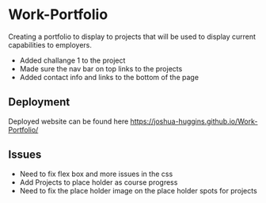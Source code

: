 # Work-Portfolio

Creating a portfolio to display to projects that will be used to display current capabilities to employers.

* Added challange 1 to the project
* Made sure the nav bar on top links to the projects
* Added contact info and links to the bottom of the page


## Deployment

Deployed website can be found here https://joshua-huggins.github.io/Work-Portfolio/

## Issues

* Need to fix flex box and more issues in the css
* Add Projects to place holder as course progress
* Need to fix the place holder image on the place holder spots for projects
